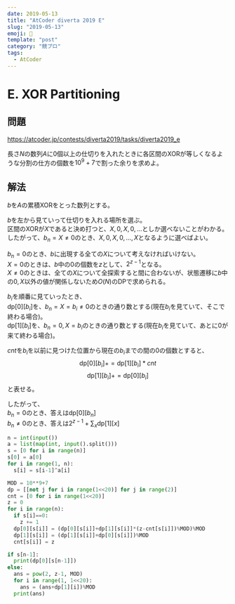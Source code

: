 ```yaml
---
date: 2019-05-13
title: "AtCoder diverta 2019 E"
slug: "2019-05-13"
emoji: 🐎
template: "post"
category: "競プロ"
tags:
  - AtCoder
---
```


# E. XOR Partitioning

## 問題

<https://atcoder.jp/contests/diverta2019/tasks/diverta2019_e>

長さ$N$の数列$A$に0個以上の仕切りを入れたときに各区間のXORが等しくなるような分割の仕方の個数を$10^9+7$で割った余りを求めよ。

## 解法

$b$を$A$の累積XORをとった数列とする。

$b$を左から見ていって仕切りを入れる場所を選ぶ。  
区間のXORが$X$であると決め打つと、$X, 0, X, 0, ...$としか選べないことがわかる。  
したがって、$b_n=X≠0$のとき、$X, 0, X, 0, ..., X$となるように選べばよい。

$b_n=0$のとき、$b$に出現する全ての$X$について考えなければいけない。  
$X=0$のときは、$b$中の0の個数を$z$として、$2^{z-1}$となる。  
$X≠0$のときは、全ての$X$について全探索すると間に合わないが、状態遷移に$b$中の$0, X$以外の値が関係しないため$O(N)$のDPで求められる。

$b_i$を順番に見ていったとき、  
$\textrm{dp}[0][b_i]$を、$b_n=X=b_i≠0$のときの通り数とする(現在$b_i$を見ていて、そこで終わる場合)。  
$\textrm{dp}[1][b_i]$を、$b_n=0, X=b_i$のときの通り数とする(現在$b_i$を見ていて、あとに0が来て終わる場合)。  

$cnt$を$b_i$を以前に見つけた位置から現在の$b_i$までの間の0の個数とすると、  
$$\textrm{dp}[0][b_i] += \textrm{dp}[1][b_i]*cnt$$
$$\textrm{dp}[1][b_i] += \textrm{dp}[0][b_i]$$
と表せる。

したがって、  
$b_n=0$のとき、答えは$\textrm{dp}[0][b_n]$  
$b_n≠0$のとき、答えは$2^{z-1}+\sum_x \textrm{dp}[1][x]$

```python
n = int(input())
a = list(map(int, input().split()))
s = [0 for i in range(n)]
s[0] = a[0]
for i in range(1, n):
  s[i] = s[i-1]^a[i]

MOD = 10**9+7
dp = [[not j for i in range(1<<20)] for j in range(2)]
cnt = [0 for i in range(1<<20)]
z = 0
for i in range(n):
  if s[i]==0:
    z += 1
  dp[0][s[i]] = (dp[0][s[i]]+dp[1][s[i]]*(z-cnt[s[i]])%MOD)%MOD
  dp[1][s[i]] = (dp[1][s[i]]+dp[0][s[i]])%MOD
  cnt[s[i]] = z

if s[n-1]:
  print(dp[0][s[n-1]])
else:
  ans = pow(2, z-1, MOD)
  for i in range(1, 1<<20):
    ans = (ans+dp[1][i])%MOD
  print(ans)
```
